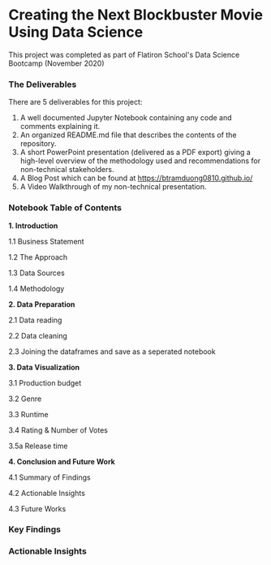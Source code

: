 # Creating the Next Blockbuster Movie Using Data Science
This project was completed as part of Flatiron School's Data Science Bootcamp (November 2020)

### The Deliverables
There are 5 deliverables for this project:

1. A well documented Jupyter Notebook containing any code and comments explaining it.
2. An organized README.md file that describes the contents of the repository.
3. A short PowerPoint presentation (delivered as a PDF export) giving a high-level overview of the methodology used and recommendations for non-technical stakeholders.
4. A Blog Post which can be found at https://btramduong0810.github.io/
5. A Video Walkthrough of my non-technical presentation.

### **Notebook Table of Contents**

**1.  Introduction**

1.1  Business Statement

1.2  The Approach

1.3  Data Sources

1.4  Methodology

**2.  Data Preparation**

2.1  Data reading

2.2  Data cleaning

2.3  Joining the dataframes and save as a seperated notebook

**3.  Data Visualization**

3.1  Production budget

3.2  Genre

3.3  Runtime

3.4  Rating & Number of Votes

3.5a  Release time

**4.  Conclusion and Future Work**

4.1  Summary of Findings

4.2  Actionable Insights

4.3  Future Works

### Key Findings

### Actionable Insights
